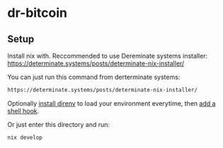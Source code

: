 # dr-bitcoin

## Setup

Install nix with. Reccommended to use Dereminate systems installer: https://determinate.systems/posts/determinate-nix-installer/

You can just run this command from derterminate systems:
```bash
https://determinate.systems/posts/determinate-nix-installer/
```

Optionally [install direnv](https://direnv.net/docs/installation.html) to load your environment everytime, then [add a shell hook](https://direnv.net/docs/hook.html).

Or just enter this directory and run:
```bash
nix develop
```